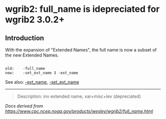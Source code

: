 # wgrib2: full_name is idepreciated for wgrib2 3.0.2+

## Introduction

With the expansion of "Extended Names", the full name is now
a subset of the new Extended Names.

```

old:    -full_name
new:    -set_ext_name 3 -ext_name

```

See also: [-ext_name](./ext_name.md),
[-set_ext_name](./set_ext_name.md)

---

> Description: inv extended name, var+misc+lev (depreciated)

_Docs derived from <https://www.cpc.ncep.noaa.gov/products/wesley/wgrib2/full_name.html>_
